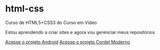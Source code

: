 # html-css
 Curso de HTML5+CSS3 do Curso em Vídeo

 Estou aprendendo a criar sites e agora vou gerenciar meus repositórios

 <a href="https://guifreitasds.github.io/html-css/desafios/d010/">Acesse o projeto Android</a>
 <a href="https://guifreitasds.github.io/html-css/desafios/d012/">Acesse o projeto Cordel Moderno</a>
